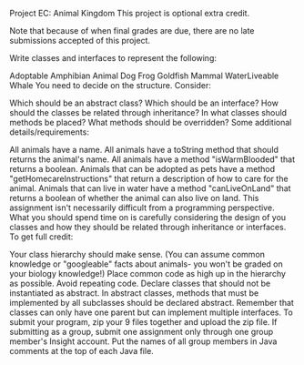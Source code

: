 
Project EC: Animal Kingdom
This project is optional extra credit.

Note that because of when final grades are due, there are no late submissions accepted of this project. 

Write classes and interfaces to represent the following:

Adoptable
Amphibian
Animal
Dog
Frog
Goldfish
Mammal
WaterLiveable
Whale
You need to decide on the structure. Consider:

Which should be an abstract class?
Which should be an interface?
How should the classes be related through inheritance?
In what classes should methods be placed?
What methods should be overridden?
Some additional details/requirements:

All animals have a name.
All animals have a toString method that should returns the animal's name.
All animals have a method "isWarmBlooded" that returns a boolean.
Animals that can be adopted as pets have a method "getHomecareInstructions" that return a description of how to care for the animal.
Animals that can live in water have a method "canLiveOnLand" that returns a boolean of whether the animal can also live on land.
This assignment isn't necessarily difficult from a programming perspective. What you should spend time on  is carefully considering the design of you classes and how they should be related through inheritance or interfaces. To get full credit:

Your class hierarchy should make sense. (You can assume common knowledge or "googleable" facts about animals- you won't be graded on your biology knowledge!)
Place common code as high up in the hierarchy as possible. Avoid repeating code.
Declare classes that should not be instantiated as abstract.
In abstract classes, methods that must be implemented by all subclasses should be declared abstract.
Remember that classes can only have one parent but can implement multiple interfaces.
To submit your program, zip your 9 files together and upload the zip file. If submitting as a group, submit one assignment only through one group member's Insight account. Put the names of all group members in Java comments at the top of each Java file.
